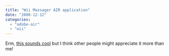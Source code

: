 ```yaml
---
title: "Wii Massager AIR application"
date: "2008-12-12"
categories: 
  - "adobe-air"
  - "wii"
---
```


Erm, [this sounds cool](http://theflashblog.com/?p=491) but I think other people might appreciate it more than me!
